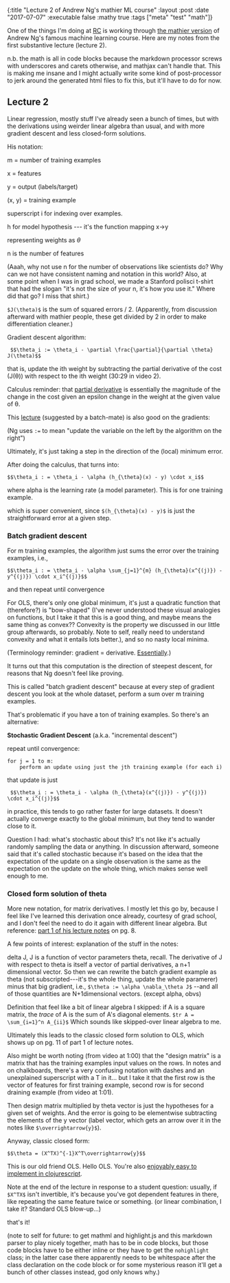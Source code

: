 {:title "Lecture 2 of Andrew Ng's mathier ML course"
 :layout :post
 :date "2017-07-07"
 :executable false
 :mathy true
 :tags  ["meta" "test" "math"]}
 
One of the things I'm doing at [RC](https://www.recurse.com/) is working through [the mathier version](https://see.stanford.edu/Course/CS229/54) of Andrew Ng's famous machine learning course. Here are my notes from the first substantive lecture (lecture 2). 

n.b. the math is all in code blocks because the markdown processor screws with underscores and carets otherwise, and mathjax can't handle that.  This is making me insane and I might actually write some kind of post-processor to jerk around the generated html files to fix this, but it'll have to do for now.

## Lecture 2

Linear regression, mostly stuff I've already seen a bunch of times, but with the derivations using weirder linear algebra than usual, and with more gradient descent and less closed-form solutions.

His notation: 

m = number of training examples

x = features

y = output (labels/target)

(x, y) = training example

superscript i for indexing over examples.

h for model hypothesis --- it's the function mapping x->y 

representing weights as $\theta$

n is the number of features

(Aaah, why not use n for the number of observations like scientists do?  Why can we not have consistent naming and notation in this world? Also, at some point when I was in grad school, we made a Stanford polisci t-shirt that had the slogan "it's not the size of your n, it's how you use it." Where did that go? I miss that shirt.)

`$J(\theta)$` is the sum of squared errors / 2.  (Apparently, from discussion afterward with mathier people, these get divided by 2 in order to make differentiation cleaner.)

Gradient descent algorithm:

```nohighlight
 $$\theta_i := \theta_i - \partial \frac{\partial}{\partial \theta} J(\theta)$$
```

that is, update the ith weight by subtracting the partial derivative of the cost (J(θ)) with respect to the ith weight (30:29 in video 2).

Calculus reminder: that [partial derivative](https://www.khanacademy.org/math/multivariable-calculus/multivariable-derivatives/partial-derivative-and-gradient-articles/a/introduction-to-partial-derivatives) is essentially the magnitude of the change in the cost given an epsilon change in the weight at the given value of θ. 

This [lecture](https://www.youtube.com/watch?v=i94OvYb6noo) (suggested by a batch-mate) is also good on the gradients:

(Ng uses `:=` to mean "update the variable on the left by the algorithm on the right")

Ultimately, it's just taking a step in the direction of the (local) minimum error.

After doing the calculus, that turns into: 

```nohighlight 
$$\theta_i : = \theta_i - \alpha (h_{\theta}(x) - y) \cdot x_i$$
```

where alpha is the learning rate (a model parameter). This is for one training example.

which is super convenient, since `$(h_{\theta}(x) - y)$` is just the straightforward error at a given step.

### Batch gradient descent

For m training examples, the algorithm just sums the error over the training examples, i.e.,

```nohighlight
$$\theta_i : = \theta_i - \alpha \sum_{j=1}^{m} (h_{\theta}(x^{(j)}) - y^{(j)}) \cdot x_i^{(j)}$$ 
```

and then repeat until convergence

For OLS, there's only one global minimum, it's just a quadratic function that (therefore?) is "bow-shaped" (I've never understood these visual analogies on functions, but I take it that this is a good thing, and maybe means the same thing as convex??  Convexity is the property we discussed in our little group afterwards, so probably.  Note to self, really need to understand convexity and what it entails lots better.), and so no nasty local minima.

(Terminology reminder: gradient = derivative. [Essentially](https://math.stackexchange.com/questions/1519367/difference-between-gradient-and-jacobian).)

It turns out that this computation is the direction of steepest descent, for reasons that Ng doesn't feel like proving. 

This is called "batch gradient descent" because at every step of gradient descent you look at the whole dataset, perform a sum over m training examples.

That's problematic if you have a ton of training examples.  So there's an alternative:

**Stochastic Gradient Descent**
(a.k.a. "incremental descent")

repeat until convergence: 
```
for j = 1 to m: 
    perform an update using just the jth training example (for each i) 
```

that update is just  
```nohighlight 
 $$\theta_i : = \theta_i - \alpha (h_{\theta}(x^{(j)}) - y^{(j)}) \cdot x_i^{(j)}$$
```

in practice, this tends to go rather faster for large datasets. It doesn't actually converge exactly to the global minimum, but they tend to wander close to it. 

Question I had: what's stochastic about this? It's not like it's actually randomly sampling the data or anything. In discussion afterward, someone said that it's called stochastic because it's based on the idea that the expectation of the update on a single observation is the same as the expectation on the update on the whole thing, which makes sense well enough to me.

### Closed form solution of theta

More new notation, for matrix derivatives. I mostly let this go by, because I feel like I've learned this derivation once already, courtesy of grad school, and I don't feel the need to do it again with different linear algebra. But reference: [part 1 of his lecture notes](https://see.stanford.edu/materials/aimlcs229/cs229-notes1.pdf) on pg. 8.

A few points of interest: explanation of the stuff in the notes:

delta J, J is a function of vector parameters theta, recall. The derivative of J with respect to theta is itself a vector of partial derivatives, a n+1 dimensional vector. So then we can rewrite the batch gradient example as theta (not subscripted---it's the whole thing, update the whole paramerer) minus that big gradient, i.e., `$\theta := \alpha \nabla_\theta J$` --and all of those quantities are N+1dimensional vectors. (except alpha, obvs)

Definition that feel like a bit of linear algebra I skipped: if A is a square matrix, the *trace* of A is the sum of A's diagonal elements. `$tr A = \sum_{i=1}^n A_{ii}$` Which sounds like skipped-over linear algebra to me.

Ultimately this leads to the classic closed form solution to OLS, which shows up on pg. 11 of part 1 of lecture notes. 

Also might be worth noting (from video at 1:00) that the "design matrix" is a matrix that has the training examples input values on the rows.  In notes and on chalkboards, there's a very confusing notation with dashes and an unexplained superscript with a  T in it... but I take it that the first row is the vector of features for first training example, second row is for second draining example (from video at 1:01).

Then design matrix multiplied by theta vector is just the hypotheses for a given set of weights.  And the error is going to be elementwise subtracting the elements of the y vector (label vector, which gets an arrow over it in the notes like `$\overrightarrow{y}$`).

Anyway, classic closed form: 

```nohighlight 
$$\theta = (X^TX)^{-1}X^T\overrightarrow{y}$$
```

This is our old friend OLS. Hello OLS. You're also [enjoyably easy to implement in clojurescript](https://github.com/paultopia/browser-stats/blob/master/statspop/src/statspop/math/regression.cljs#L15).

Note at the end of the lecture in response to a student question: usually, if `$X^TX$` isn't invertible, it's because you've got dependent features in there, like repeating the same feature twice or something. (or linear combination, I take it? Standard OLS blow-up...)

that's it!


(note to self for future: to get mathml and highlight.js and this markdown parser to play nicely together, math has to be in code blocks, but those code blocks have to be either inline or they have to get the `nohighlight` class; in the latter case there apparently needs to be whitespace after the class declaration on the code block or for some mysterious reason it'll get a bunch of other classes instead, god only knows why.)

